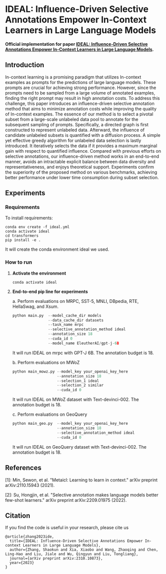 # IDEAL: Influence-Driven Selective Annotations Empower In-Context Learners in Large Language Models

**Official implementation for paper [IDEAL: Influence-Driven Selective Annotations Empower In-Context Learners in Large Language Models](https://arxiv.org/abs/2310.10873).**

## Introduction

In-context learning is a promising paradigm that utilizes In-context examples as prompts for the predictions of large language models. These prompts are crucial for achieving strong performance. However, since the prompts need to be sampled from a large volume of annotated examples, finding the right prompt may result in high annotation costs. To address this challenge, this paper introduces an influence-driven selective annotation method that aims to minimize annotation costs while improving the quality of In-context examples. The essence of our method is
to select a pivotal subset from a large-scale unlabeled data pool to annotate for the subsequent sampling of prompts. Specifically, a directed graph is first constructed to represent unlabeled data. Afterward, the influence of candidate unlabeled subsets is quantified with a diffusion process. A simple yet effective greedy algorithm for unlabeled data selection is lastly introduced. It iteratively selects the data if it provides a maximum marginal gain with respect to quantified influence. Compared with previous efforts on selective annotations, our influence-driven method works in an end-to-end manner, avoids an intractable explicit balance between data diversity and representativeness, and enjoys theoretical support. Experiments confirm the superiority of the proposed method on various benchmarks, achieving better performance under lower time consumption during subset selection.

## Experiments

### **Requirements**

To install requirements:
```setup
conda env create -f ideal.yml
conda activate ideal
cd transformers
pip install -e .
```

It will create the conda environment ideal we used.

### **How to run** 

1. **Activate the environment**

    ```setup
    conda activate ideal
    ```
1. **End-to-end pip line for experiments**

    a. Perform evaluations on MRPC, SST-5, MNLI, DBpedia, RTE, HellaSwag, and Xsum.
	```python
	python main.py  --model_cache_dir models 
                    --data_cache_dir datasets 
                    --task_name mrpc 
                    --selective_annotation_method ideal 
                    --annotation_size 18
                    --cuda_id 0
                    --model_name EleutherAI/gpt-j-6B

	```

    It will run IDEAL on mrpc with GPT-J 6B. The annotation budget is 18. 


    b. Perform evaluations on MWoZ
    ```python
	python main_mowz.py --model_key your_openai_key_here
                        --annotation_size 18
                        --selection_1 ideal
                        --selection_2 similar
                        --cuda_id 0
    ```

    It will run IDEAL on MWoZ dataset with Text-devinci-002. The annotation budget is 18.

    c. Perform evaluations on GeoQuery
    ```python
	python main_geo.py  --model_key your_openai_key_here
                        --annotation_size 18
                        --selective_annotation_method ideal
                        --cuda_id 0
    ```
    It will run IDEAL on GeoQuery dataset with Text-devinci-002. The annotation budget is 18.


## References
[1]: Min, Sewon, et al. "Metaicl: Learning to learn in context." arXiv preprint arXiv:2110.15943 (2021).

[2]: Su, Hongjin, et al. "Selective annotation makes language models better few-shot learners." arXiv preprint arXiv:2209.01975 (2022).


## Citation
If you find the code is useful in your research, please cite us
```
@article{zhang2023ide,
  title={IDEAL: Influence-Driven Selective Annotations Empower In-context Learners in Large Language Models},
  author={Zhang, Shaokun and Xia, Xiaobo and Wang, Zhaoqing and Chen, Ling-Hao and Liu, Jiale and Wu, Qingyun and Liu, Tongliang},
  journal={arXiv preprint arXiv:2310.10873},
  year={2023}
}
```

